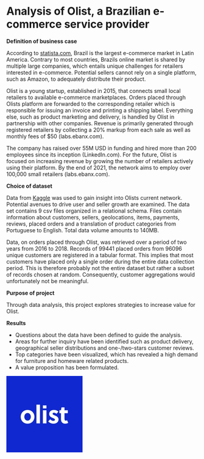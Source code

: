 # Analysis of Olist, a Brazilian e-commerce service provider

**Definition of business case**

According to [statista.com](https://www.statista.com/topics/4697/e-commerce-in-brazil/), Brazil is the largest e-commerce market in Latin America. Contrary to most countries, Brazils online market is shared by multiple large companies, which entails unique challenges for retailers interested in e-commerce. Potential sellers cannot rely on a single platform, such as Amazon, to adequately distribute their product.  

Olist is a young startup, established in 2015, that connects small local retailers to available e-commerce marketplaces. Orders placed through Olists platform are forwarded to the corresponding retailer which is responsible for issuing an invoice and printing a shipping label. Everything else, such as product marketing and delivery, is handled by Olist in partnership with other companies. Revenue is primarily generated through registered retailers by collecting a 20% markup from each sale as well as monthly fees of $50 (labs.ebanx.com).  

The company has raised over 55M USD in funding and hired more than 200 employees since its inception (LinkedIn.com). For the future, Olist is focused on increasing revenue by growing the number of retailers actively using their platform. By the end of 2021, the network aims to employ over 100,000 small retailers (labs.ebanx.com).

**Choice of dataset**

Data from [Kaggle](https://www.kaggle.com/olistbr/brazilian-ecommerce) was used to gain insight into Olists current network. Potential avenues to drive user and seller growth are examined. The data set contains 9 csv files organized in a relational schema. Files contain information about customers, sellers, geolocations, items, payments, reviews, placed orders and a translation of product categories from Portuguese to English. Total data volume amounts to 140MB.

Data, on orders placed through Olist, was retrieved over a period of two years from 2016 to 2018. Records of 99441 placed orders from 96096 unique customers are registered in a tabular format. This implies that most customers have placed only a single order during the entire data collection period. This is therefore probably not the entire dataset but rather a subset of records chosen at random. Consequently, customer aggregations would unfortunately not be meaningful. 

**Purpose of project**

Through data analysis, this project explores strategies to increase value for Olist.  

**Results**

* Questions about the data have been defined to guide the analysis. 
* Areas for further inquiry have been identified such as product delivery, geographical seller distributions and one-/two-stars customer reviews. 
* Top categories have been visualized, which has revealed a high demand for furniture and homeware related products. 
* A value proposition has been formulated.

<div style="margin-left: auto; margin-right: auto;">
  <img src="logo.jfif" width="200" height="200">
</div>


